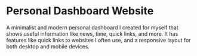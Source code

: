 # Personal Dashboard Website

A minimalist and modern personal dashboard I created for myself that shows useful information like news, time, quick links, and more. It has features like quick links to websites I often use, and a responsive layout for both desktop and mobile devices.